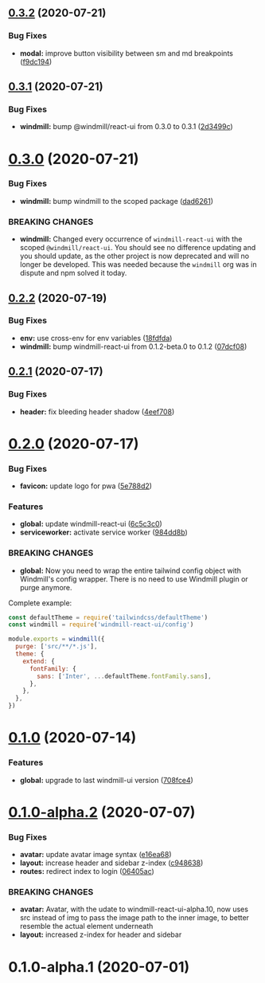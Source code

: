 ## [0.3.2](https://github.com/estevanmaito/windmill-dashboard-react/compare/0.3.1...0.3.2) (2020-07-21)


### Bug Fixes

* **modal:** improve button visibility between sm and md breakpoints ([f9dc194](https://github.com/estevanmaito/windmill-dashboard-react/commit/f9dc1941dff21d8d22a7628903fa44c65b86d316))

## [0.3.1](https://github.com/estevanmaito/windmill-dashboard-react/compare/0.3.0...0.3.1) (2020-07-21)


### Bug Fixes

* **windmill:** bump @windmill/react-ui from 0.3.0 to 0.3.1 ([2d3499c](https://github.com/estevanmaito/windmill-dashboard-react/commit/2d3499c4ca3a0b69cc4c9885303505f03646c111))

# [0.3.0](https://github.com/estevanmaito/windmill-dashboard-react/compare/0.2.2...0.3.0) (2020-07-21)


### Bug Fixes

* **windmill:** bump windmill to the scoped package ([dad6261](https://github.com/estevanmaito/windmill-dashboard-react/commit/dad626125c05816ddba8cd4dd11c08c4f8154095))


### BREAKING CHANGES

* **windmill:** Changed every occurrence of `windmill-react-ui` with the scoped
`@windmill/react-ui`. You should see no difference updating and you should update, as the other
project is now deprecated and will no longer be developed. This was needed because the `windmill`
org was in dispute and npm solved it today.

## [0.2.2](https://github.com/estevanmaito/windmill-dashboard-react/compare/0.2.1...0.2.2) (2020-07-19)


### Bug Fixes

* **env:** use cross-env for env variables ([18fdfda](https://github.com/estevanmaito/windmill-dashboard-react/commit/18fdfda80f00bd5e5f2cfa0fb8c3de7a5a32fb02))
* **windmill:** bump windmill-react-ui from 0.1.2-beta.0 to 0.1.2 ([07dcf08](https://github.com/estevanmaito/windmill-dashboard-react/commit/07dcf086125c263b85fb72bdf4c34429e83923b7))

## [0.2.1](https://github.com/estevanmaito/windmill-dashboard-react/compare/0.2.0...0.2.1) (2020-07-17)


### Bug Fixes

* **header:** fix bleeding header shadow ([4eef708](https://github.com/estevanmaito/windmill-dashboard-react/commit/4eef7087e7e3d63b12cca040084f68d13604cb57))

# [0.2.0](https://github.com/estevanmaito/windmill-dashboard-react/compare/0.1.0...0.2.0) (2020-07-17)


### Bug Fixes

* **favicon:** update logo for pwa ([5e788d2](https://github.com/estevanmaito/windmill-dashboard-react/commit/5e788d24b8a18f90b450c85d04f319daf42bcf82))


### Features

* **global:** update windmill-react-ui ([6c5c3c0](https://github.com/estevanmaito/windmill-dashboard-react/commit/6c5c3c0cb42df1bbbe8cf5d7e5e637101d556433))
* **serviceworker:** activate service worker ([984dd8b](https://github.com/estevanmaito/windmill-dashboard-react/commit/984dd8b87aa7ee54f7a521550b8ad9c396b21e04))


### BREAKING CHANGES

* **global:** Now you need to wrap the entire tailwind config object with Windmill's config
wrapper. There is no need to use Windmill plugin or purge anymore.

Complete example:

```js
const defaultTheme = require('tailwindcss/defaultTheme')
const windmill = require('windmill-react-ui/config')

module.exports = windmill({
  purge: ['src/**/*.js'],
  theme: {
    extend: {
      fontFamily: {
        sans: ['Inter', ...defaultTheme.fontFamily.sans],
      },
    },
  },
})
```

# [0.1.0](https://github.com/estevanmaito/windmill-dashboard-react/compare/0.1.0-alpha.2...0.1.0) (2020-07-14)


### Features

* **global:** upgrade to last windmill-ui version ([708fce4](https://github.com/estevanmaito/windmill-dashboard-react/commit/708fce44efe18e97190775fb41ca068c653549a7))

# [0.1.0-alpha.2](https://github.com/estevanmaito/windmill-dashboard-react/compare/0.1.0-alpha.1...0.1.0-alpha.2) (2020-07-07)


### Bug Fixes

* **avatar:** update avatar image syntax ([e16ea68](https://github.com/estevanmaito/windmill-dashboard-react/commit/e16ea68435ffd9bc7404dfb80120ff18c4c39052))
* **layout:** increase header and sidebar z-index ([c948638](https://github.com/estevanmaito/windmill-dashboard-react/commit/c9486383e3129fb57af5aa0a9ca91c57946c44c1))
* **routes:** redirect index to login ([06405ac](https://github.com/estevanmaito/windmill-dashboard-react/commit/06405ac345c4bdfa6e66bf5225bad868d5721d8b))


### BREAKING CHANGES

* **avatar:** Avatar, with the udate to windmill-react-ui-alpha.10, now uses src instead of img
to pass the image path to the inner image, to better resemble the actual element underneath
* **layout:** increased z-index for header and sidebar

# 0.1.0-alpha.1 (2020-07-01)

